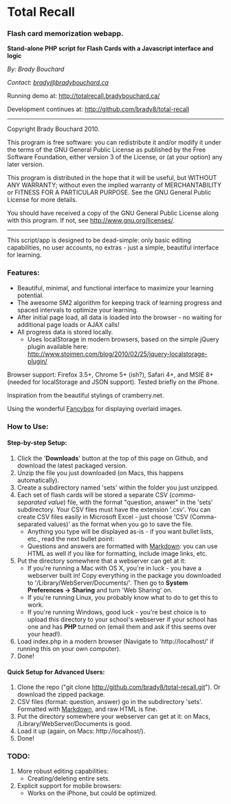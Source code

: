 # Total Recall
### Flash card memorization webapp.

**Stand-alone PHP script for Flash Cards with a Javascript interface and logic**

*By: Brady Bouchard*

*Contact: brady@bradybouchard.ca*

Running demo at: <http://totalrecall.bradybouchard.ca/>

Development continues at: <http://github.com/brady8/total-recall>

------------------------------------------------------------------

Copyright Brady Bouchard 2010.

This program is free software: you can redistribute it and/or modify
it under the terms of the GNU General Public License as published by
the Free Software Foundation, either version 3 of the License, or
(at your option) any later version.

This program is distributed in the hope that it will be useful,
but WITHOUT ANY WARRANTY; without even the implied warranty of
MERCHANTABILITY or FITNESS FOR A PARTICULAR PURPOSE.  See the
GNU General Public License for more details.

You should have received a copy of the GNU General Public License
along with this program.  If not, see <http://www.gnu.org/licenses/>.

------------------------------------------------------------------

This script/app is designed to be dead-simple: only basic editing capabilities, no user accounts, no extras - just a simple, beautiful interface for learning.

### Features:

* Beautiful, minimal, and functional interface to maximize your learning potential.
* The awesome SM2 algorithm for keeping track of learning progress and spaced intervals to optimize your learning.
* After initial page load, all data is loaded into the browser - no waiting for additional page loads or AJAX calls!
* All progress data is stored locally.
	* Uses localStorage in modern browsers, based on the simple jQuery plugin available here: <http://www.stoimen.com/blog/2010/02/25/jquery-localstorage-plugin/>

Browser support: Firefox 3.5+, Chrome 5+ (ish?), Safari 4+, and MSIE 8+ (needed for localStorage and JSON support). Tested briefly on the iPhone.

Inspiration from the beautiful stylings of cramberry.net.

Using the wonderful [Fancybox](http://fancybox.net/) for displaying overlaid images.

### How to Use:

#### Step-by-step Setup:

1. Click the '**Downloads**' button at the top of this page on Github, and download the latest packaged version.
2. Unzip the file you just downloaded (on Macs, this happens automatically).
3. Create a subdirectory named 'sets' within the folder you just unzipped.
3. Each set of flash cards will be stored a separate CSV (*comma-separated value*) file, with the format "question, answer" in the 'sets' subdirectory. Your CSV files must have the extension '.csv'. You can create CSV files easily in Microsoft Excel - just choose 'CSV (Comma-separated values)' as the format when you go to save the file.
	* Anything you type will be displayed as-is - if you want bullet lists, etc., read the next bullet point:
	* Questions and answers are formatted with [Markdown](http://daringfireball.net/projects/markdown/): you can use HTML as well if you like for formatting, include image links, etc.
4. Put the directory somewhere that a webserver can get at it:
	* If you're running a Mac with OS X, you're in luck - you have a webserver built in! Copy everything in the package you downloaded to '/Library/WebServer/Documents/'. Then go to **System Preferences -> Sharing** and turn 'Web Sharing' on.
	* If you're running Linux, you probably know what to do to get this to work.
	* If you're running Windows, good luck - you're best choice is to upload this directory to your school's webserver if your school has one and has **PHP** turned on (email them and ask if this seems over your head!).
5. Load index.php in a modern browser (Navigate to 'http://localhost/' if running this on your own computer).
6. Done!

#### Quick Setup for Advanced Users:

1. Clone the repo ("git clone http://github.com/brady8/total-recall.git"). Or download the zipped package.
2. CSV files (format: question, answer) go in the subdirectory 'sets'. Formatted with [Markdown](http://daringfireball.net/projects/markdown/), and raw HTML is fine.
3. Put the directory somewhere your webserver can get at it: on Macs, /Library/WebServer/Documents is good.
4. Load it up (again, on Macs: http://localhost/).
5. Done!

### TODO:

1. More robust editing capabilities:
	* Creating/deleting entire sets.
2. Explicit support for mobile browsers:
	* Works on the iPhone, but could be optimized.
